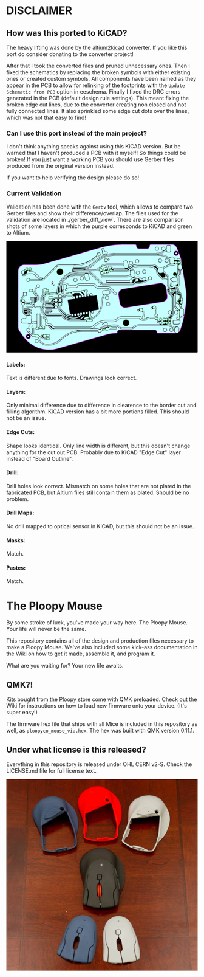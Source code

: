 # DISCLAIMER
## How was this ported to KiCAD?

The heavy lifting was done by the [altium2kicad](https://github.com/thesourcerer8/altium2kicad) converter. If you like this port do consider donating to the converter project!

After that I took the converted files and pruned unnecessary ones. Then I fixed the schematics by replacing the broken symbols with either existing ones or created custom symbols.
All components have been named as they appear in the PCB to allow for relinking of the footprints with the `Update Schematic from PCB` option in eeschema.
Finally I fixed the DRC errors generated in the PCB (default design rule settings). This meant fixing the broken edge cut lines, due to the converter creating non closed and not fully connected lines. It also sprinkled some edge cut dots over the lines, which was not that easy to find!

### Can I use this port instead of the main project?

I don't think anything speaks against using this KiCAD version. But be warned that I haven't produced a PCB with it myself! So things could be broken!
If you just want a working PCB you should use Gerber files produced from the original version instead.

If you want to help verifying the design please do so!

### Current Validation

Validation has been done with the `Gerbv` tool, which allows to compare two Gerber files and show their difference/overlap.
The files used for the validation are located in ./gerber_diff_view`. There are also comparison shots of some layers in which the purple corresponds to KiCAD and green to Altium.

![Diff of top layers](gerber_diff_validation/layer_top_diff.png)

#### Labels:

Text is different due to fonts.
Drawings look correct.

#### Layers:

Only minimal difference due to difference in clearence to the border cut and filling algorithm.
KiCAD version has a bit more portions filled. This should not be an issue.

#### Edge Cuts:

Shape looks identical.
Only line width is different, but this doesn't change anything for the cut out PCB.
Probably due to KiCAD "Edge Cut" layer instead of "Board Outline".

#### Drill:
Drill holes look correct.
Mismatch on some holes that are not plated in the fabricated PCB, but Altium files still contain them as plated.
Should be no problem.

#### Drill Maps:
No drill mapped to optical sensor in KiCAD, but this should not be an issue.

#### Masks:
Match.

#### Pastes:
Match.

# The Ploopy Mouse

By some stroke of luck, you've made your way here. The Ploopy Mouse. Your life will never be the same.

This repository contains all of the design and production files necessary to make a Ploopy Mouse. We've also included some kick-ass documentation in the Wiki on how to get it made, assemble it, and program it.

What are you waiting for? Your new life awaits.

## QMK?!

Kits bought from the [Ploopy store](https://ploopy.co/product-category/mouse/) come with QMK preloaded. Check out the Wiki for instructions on how to load new firmware onto your device. (It's super easy!)

The firmware hex file that ships with all Mice is included in this repository as well, as `ploopyco_mouse_via.hex`. The hex was built with QMK version 0.11.1.

## Under what license is this released?

Everything in this repository is released under OHL CERN v2-S. Check the LICENSE.md file for full license text.

![The Ploopy Mouse](mouse.jpg)
